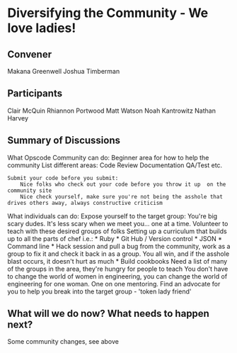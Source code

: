 Diversifying the Community - We love ladies!
=============

## Convener
Makana Greenwell
Joshua Timberman

## Participants
Clair McQuin
Rhiannon Portwood
Matt Watson
Noah Kantrowitz
Nathan Harvey

## Summary of Discussions
What Opscode Community can do:
    Beginner area for how to help the community
        List different areas:
            Code Review
            Documentation
            QA/Test etc.

    Submit your code before you submit:
        Nice folks who check out your code before you throw it up  on the community site
        Nice check yourself, make sure you're not being the asshole that drives others away, always constructive criticism


What individuals can do:
    Expose yourself to the target group:
        You're big scary dudes.  It's less scary when we meet you... one at a time.
        Volunteer to teach with these desired groups of folks
            Setting up a curriculum that builds up to all the parts of chef i.e.:
                * Ruby
                * Git Hub / Version control
                * JSON
                * Command line
                * Hack session and pull a bug from the community, work as a group to fix it and check it back in as a group.  You all win, and if the asshole blast occurs, it doesn't hurt as much
                * Build cookbooks
			Need a list of many of the groups in the area, they're hungry for people to teach
        You don't have to change the world of women in engineering, you can change the world of engineering for one woman.  One on one mentoring.
        Find an advocate for you to help you break into the target group - 'token lady friend'


## What will we do now?  What needs to happen next?
Some community changes, see above

